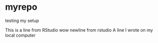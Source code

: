 # myrepo
testing my setup

This is a line from RStudio
wow newline from rstudio
A line I wrote on my local computer  
